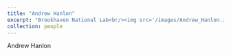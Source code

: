 ```yaml
---
title: "Andrew Hanlon"
excerpt: "Brookhaven National Lab<br/><img src='/images/Andrew_Hanlon.JPG'>"
collection: people
---
```

Andrew Hanlon
